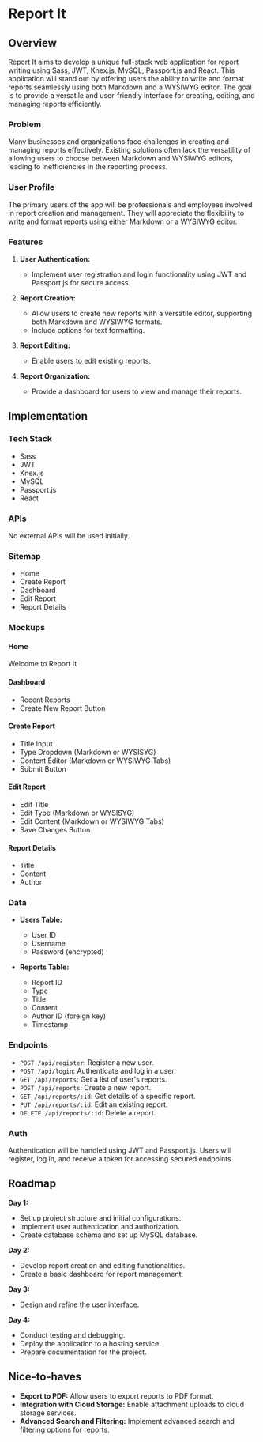 # Report It

## Overview

Report It aims to develop a unique full-stack web application for report writing using Sass, JWT, Knex.js, MySQL, Passport.js and React. This application will stand out by offering users the ability to write and format reports seamlessly using both Markdown and a WYSIWYG editor. The goal is to provide a versatile and user-friendly interface for creating, editing, and managing reports efficiently.

### Problem

Many businesses and organizations face challenges in creating and managing reports effectively. Existing solutions often lack the versatility of allowing users to choose between Markdown and WYSIWYG editors, leading to inefficiencies in the reporting process.

### User Profile

The primary users of the app will be professionals and employees involved in report creation and management. They will appreciate the flexibility to write and format reports using either Markdown or a WYSIWYG editor.

### Features

1. **User Authentication:**
   - Implement user registration and login functionality using JWT and Passport.js for secure access.

2. **Report Creation:**
   - Allow users to create new reports with a versatile editor, supporting both Markdown and WYSIWYG formats.
   - Include options for text formatting.

3. **Report Editing:**
   - Enable users to edit existing reports.

4. **Report Organization:**
   - Provide a dashboard for users to view and manage their reports.

## Implementation

### Tech Stack

- Sass
- JWT
- Knex.js
- MySQL
- Passport.js
- React

### APIs

No external APIs will be used initially.

### Sitemap

- Home
- Create Report
- Dashboard
- Edit Report
- Report Details

### Mockups

#### Home

Welcome to Report It

#### Dashboard

- Recent Reports
- Create New Report Button

#### Create Report

- Title Input
- Type Dropdown (Markdown or WYSISYG)
- Content Editor (Markdown or WYSIWYG Tabs)
- Submit Button

#### Edit Report

- Edit Title
- Edit Type (Markdown or WYSISYG)
- Edit Content (Markdown or WYSIWYG Tabs)
- Save Changes Button

#### Report Details

- Title
- Content
- Author

### Data

- **Users Table:**
  - User ID
  - Username
  - Password (encrypted)

- **Reports Table:**
  - Report ID
  - Type
  - Title
  - Content
  - Author ID (foreign key)
  - Timestamp

### Endpoints

- `POST /api/register`: Register a new user.
- `POST /api/login`: Authenticate and log in a user.
- `GET /api/reports`: Get a list of user's reports.
- `POST /api/reports`: Create a new report.
- `GET /api/reports/:id`: Get details of a specific report.
- `PUT /api/reports/:id`: Edit an existing report.
- `DELETE /api/reports/:id`: Delete a report.

### Auth

Authentication will be handled using JWT and Passport.js. Users will register, log in, and receive a token for accessing secured endpoints.

## Roadmap

**Day 1:**
- Set up project structure and initial configurations.
- Implement user authentication and authorization.
- Create database schema and set up MySQL database.
  
**Day 2:**
- Develop report creation and editing functionalities.
- Create a basic dashboard for report management.

**Day 3:**
- Design and refine the user interface.

**Day 4:**
- Conduct testing and debugging.
- Deploy the application to a hosting service.
- Prepare documentation for the project.

## Nice-to-haves

- **Export to PDF:** Allow users to export reports to PDF format.
- **Integration with Cloud Storage:** Enable attachment uploads to cloud storage services.
- **Advanced Search and Filtering:** Implement advanced search and filtering options for reports.
